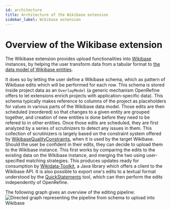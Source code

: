 ```yaml
---
id: architecture
title: Architecture of the Wikibase extension
sidebar_label: Wikibase extension
---
```



# Overview of the Wikibase extension

The Wikibase extension provides upload functionalities into [Wikibase](https://wikiba.se/) instances, by helping the user transform
data from a tabular format to [the data model of Wikibase entities](https://www.mediawiki.org/wiki/Wikibase/DataModel).

It does so by letting the user define a Wikibase schema, which as pattern of Wikibase edits which will be performed for each row.
This schema is stored inside project data as an `OverlayModel` (a generic mechanism OpenRefine offers to let extensions enrich
projects with application-specific data).
This schema typically makes reference to columns of the project as placeholders for values in various parts of the Wikibase data model.
Those edits are then scheduled (reordered) so that changes to a given entity are grouped together, and creation of new entities is done before they need to be refered to in other entities.
Once those edits are scheduled, they are first analyzed by a series of scrutinizers to detect any issues in them.
This collection of scrutinizers is largely based on the constraint system offered by [WikibaseQualityConstraints](https://www.mediawiki.org/wiki/Extension:WikibaseQualityConstraints), when it is used by the target Wikibase.
Should the user be confident in their edits, they can decide to upload them to the Wikibase instance. This first works by
comparing the edits to the existing data on the Wikibase instance, and merging the two using user-specified matching strategies.
This produces updates ready for consumption by [Wikidata-Toolkit](https://github.com/Wikidata/Wikidata-Toolkit), a Java library
which offers a client to the Wikibase API.
It is also possible to export one's edits to a textual format understood by the [QuickStatements](https://github.com/magnusmanske/quickstatements) tool, which can then perform the edits independently of OpenRefine.

The following graph gives an overview of the editing pipeline:
![Directed graph representing the pipeline from schema to upload into Wikibase](/img/editing-pipeline.png)

